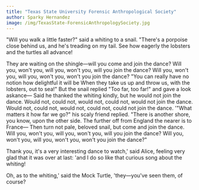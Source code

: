 ```yaml
---
title: "Texas State University Forensic Anthropological Society"
author: Sparky Hernandez
image: /img/TexasState-ForensicAnthropologySociety.jpg
---
```


"Will you walk a little faster?" said a whiting to a snail. "There's a porpoise close behind us, and he's treading on my tail.  See how eagerly the lobsters and the turtles all advance!

They are waiting on the shingle&mdash;will you come and join the dance?  Will you, won't you, will you, won't you, will you join the dance?  Will you, won't you, will you, won't you, won't you join the dance? "You can really have no notion how delightful it will be   When they take us up and throw us, with the lobsters, out to sea!"   But the snail replied "Too far, too far!" and gave a look askance&mdash; Said he thanked the whiting kindly, but he would not join the dance.  Would not, could not, would not, could not, would not join the dance. Would not, could not, would not, could not, could not join the dance. '"What matters it how far we go?" his scaly friend replied. "There is another shore, you know, upon the other side. The further off from England the nearer is to France&mdash; Then turn not pale, beloved snail, but come and join the dance.  Will you, won't you, will you, won't you, will you join the dance?   Will you, won't you, will you, won't you, won't you join the dance?"

Thank you, it's a very interesting dance to watch,' said Alice, feeling  very glad that it was over at last: 'and I do so like that curious song  about the whiting!

Oh, as to the whiting,' said the Mock Turtle, 'they&mdash;you've seen them,  of course?

